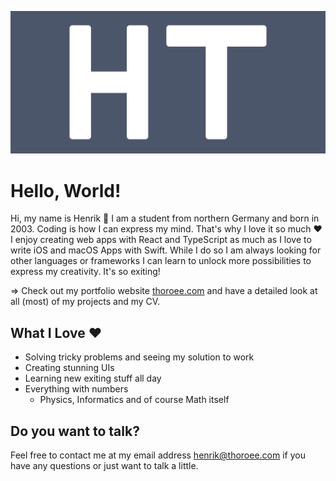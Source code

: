 ![Hero Image](./logo.svg)

# Hello, World!

Hi, my name is Henrik :wave: I am a student from northern Germany and born in 2003. Coding is how I can express my mind. That's why I love it so much :heart: I enjoy creating web apps with React and TypeScript as much as I love to write iOS and macOS Apps with Swift. While I do so I am always looking for other languages or frameworks I can learn to unlock more possibilities to express my creativity. It's so exiting!<br />

=> Check out my portfolio website [thoroee.com](https:://www.thoroee.com) and have a detailed look at all (most) of my projects and my CV.

## What I Love :heart:
- Solving tricky problems and seeing my solution to work
- Creating stunning UIs 
- Learning new exiting stuff all day
- Everything with numbers 
    - Physics, Informatics and of course Math itself

## Do you want to talk?
Feel free to contact me at my email address [henrik@thoroee.com](mailto:henrik@thoroee.com) if you have any questions or just want to talk a little.


